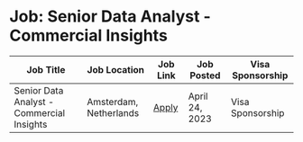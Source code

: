 # Job: Senior Data Analyst - Commercial Insights

| Job Title | Job Location | Job Link | Job Posted | Visa Sponsorship |
| --- | --- | --- | --- | --- |
| Senior Data Analyst - Commercial Insights | Amsterdam, Netherlands | [Apply](https://catawiki.careers/vacancies/senior-data-analyst-commercial-insights-netherlands-amsterdam-1376275-4922445) | April 24, 2023 | Visa Sponsorship |
